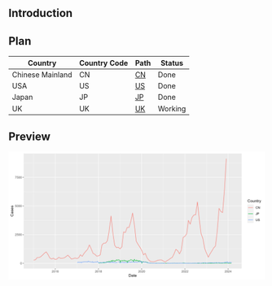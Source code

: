 ## Introduction

## Plan

| Country | Country Code | Path | Status |
| --- | --- | --- | --- |
| Chinese Mainland | CN | [CN](CleanData/CN/pertussis.csv) | Done |
| USA | US | [US](CleanData/US/pertussis.csv) | Done |
| Japan | JP | [JP](CleanData/JP/pertussis.csv) | Done |
| UK | UK | [UK](CleanData/UK/pertussis.csv) | Working |

## Preview

![preview](preview.png)

